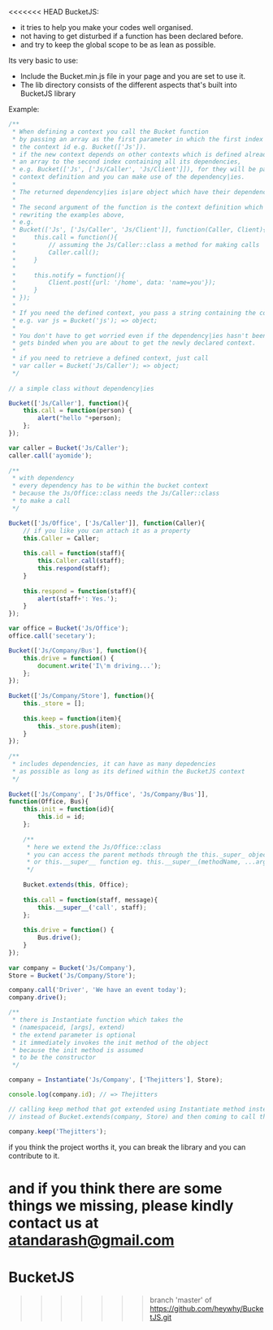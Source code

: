 <<<<<<< HEAD
BucketJS:
* it tries to help you make your codes well organised.
* not having to get disturbed if a function has been declared before.
* and try to keep the global scope to be as lean as possible.


Its very basic to use:
* Include the Bucket.min.js file in your page and you are set to use it.
* The lib directory consists of the different aspects that's built into BucketJS library

Example:

```javascript
/**
 * When defining a context you call the Bucket function
 * by passing an array as the first parameter in which the first index contains the
 * the context id e.g. Bucket(['Js']).
 * if the new context depends on other contexts which is defined already or yet to be defined, you pass
 * an array to the second index containing all its dependencies,
 * e.g. Bucket(['Js', ['Js/Caller', 'Js/Client']]), for they will be passed as arguments to the new
 * context definition and you can make use of the dependency|ies.
 *
 * The returned dependency|ies is|are object which have their dependency|ies loaded, already.
 *
 * The second argument of the function is the context definition which as to be of type function
 * rewriting the examples above, 
 * e.g.
 * Bucket(['Js', ['Js/Caller', 'Js/Client']], function(Caller, Client){
 *     this.call = function(){
 *         // assuming the Js/Caller::class a method for making calls
 *         Caller.call();
 *     }
 *     
 *     this.notify = function(){
 *         Client.post({url: '/home', data: 'name=you'});
 *     }
 * });
 *
 * If you need the defined context, you pass a string containing the contextid
 * e.g. var js = Bucket('js'); => object; 
 *
 * You don't have to get worried even if the dependency|ies hasn't been defined already, for every dependency|ies
 * gets binded when you are about to get the newly declared context.
 *
 * if you need to retrieve a defined context, just call
 * var caller = Bucket('Js/Caller'); => object;
 */
 
// a simple class without dependency|ies

Bucket(['Js/Caller'], function(){
    this.call = function(person) {
        alert("hello "+person);
    };
});

var caller = Bucket('Js/Caller');
caller.call('ayomide');
            
/**
 * with dependency
 * every dependency has to be within the bucket context
 * because the Js/Office::class needs the Js/Caller::class
 * to make a call
 */

Bucket(['Js/Office', ['Js/Caller']], function(Caller){
    // if you like you can attach it as a property
    this.Caller = Caller;
    
    this.call = function(staff){
        this.Caller.call(staff);
        this.respond(staff);
    }
    
    this.respond = function(staff){
        alert(staff+': Yes.');
    }
});

var office = Bucket('Js/Office');
office.call('secetary');

Bucket(['Js/Company/Bus'], function(){
    this.drive = function() {
        document.write('I\'m driving...');
    };
});
   
Bucket(['Js/Company/Store'], function(){
    this._store = [];
    
    this.keep = function(item){
        this._store.push(item);
    }
});
       
/**
 * includes dependencies, it can have as many depedencies
 * as possible as long as its defined within the BucketJS context
 */
            
Bucket(['Js/Company', ['Js/Office', 'Js/Company/Bus']],
function(Office, Bus){
    this.init = function(id){
        this.id = id;
    };
     
    /**
     * here we extend the Js/Office::class
     * you can access the parent methods through the this._super_ object
     * or this.__super__ function eg. this.__super__(methodName, ...args);
     */
     
    Bucket.extends(this, Office);
    
    this.call = function(staff, message){
        this.__super__('call', staff);
    };
    
    this.drive = function() {
        Bus.drive();
    }
});
            
var company = Bucket('Js/Company'),
Store = Bucket('Js/Company/Store');

company.call('Driver', 'We have an event today');     
company.drive();

/**
 * there is Instantiate function which takes the 
 * (namespaceid, [args], extend)
 * the extend parameter is optional
 * it immediately invokes the init method of the object
 * because the init method is assumed
 * to be the constructor
 */

company = Instantiate('Js/Company', ['Thejitters'], Store);

console.log(company.id); // => Thejitters

// calling keep method that got extended using Instantiate method instead
// instead of Bucket.extends(company, Store) and then coming to call the init method

company.keep('Thejitters');
```

if you think the project worths it, you can break
the library and you can contribute to it.

and if you think there are some things we missing, please kindly contact us
at **atandarash@gmail.com**
=======
# BucketJS
>>>>>>> branch 'master' of https://github.com/heywhy/BucketJS.git
